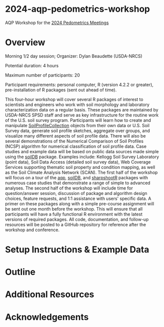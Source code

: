 # 2024-aqp-pedometrics-workshop
AQP Workshop for the [2024 Pedometrics Meetings](http://pedometrics.org/pedometrics-2024-addressing-the-10-challenges/)

# Overview
Morning 1/2 day session; Organizer: Dylan Beaudette (USDA-NRCS)

Potential duration: 4 hours

Maximum number of participants: 20

Participant requirements: personal computer, R (version 4.2.2 or greater), pre-installation of R packages (sent out ahead of time).

This four-hour workshop will cover several R packages of interest to scientists and engineers who work with soil morphology and laboratory characterization data on a regular basis. These packages are maintained by USDA-NRCS SPSD staff and serve as key infrastructure for the routine work of the U.S. soil survey program. Participants will learn how to create and manipulate [SoilProfileCollection](https://ncss-tech.github.io/aqp/articles/Introduction-to-SoilProfileCollection-Objects.html) objects from their own data or U.S. Soil Survey data, generate soil profile sketches, aggregate over groups, and visualize many different aspects of soil profile data. There will also be several demonstrations of the Numerical Comparison of Soil Profiles (NCSP) algorithm for numerical classification of soil profile data. Case studies and example data will be based on public data sources made simple using the [soilDB](https://ncss-tech.github.io/soilDB/) package. Examples include: Kellogg Soil Survey Laboratory (point data), Soil Data Access (detailed soil survey data), Web Coverage Services supporting thematic soil property and condition mapping, as well as the Soil Climate Analysis Network (SCAN). The first half of the workshop will focus on a tour of the [aqp](https://ncss-tech.github.io/aqp/), [soilDB](https://ncss-tech.github.io/soilDB/), and [sharpshootR](https://ncss-tech.github.io/sharpshootR/) packages with numerous case studies that demonstrate a range of simple to advanced analyses. The second half of the workshop will include time for question/answer session, discussion of package and algorithm design choices, feature requests, and 1:1 assistance with users' specific data. A primer on these packages along with a simple pre-course assignment will be sent out one month before the workshop. This will ensure that all participants will have a fully functional R environment with the latest versions of required packages. All code, documentation, and follow-up resources will be posted to a GitHub repository for reference after the workshop and conference.

# Setup Instructions & Example Data



# Outline





# Additional Resources


# Acknowledgements

